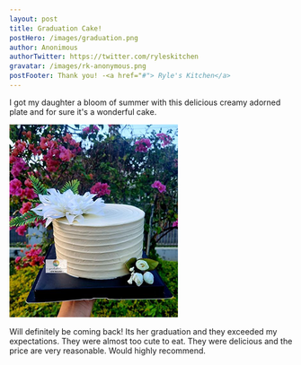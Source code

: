 ```yaml
---
layout: post
title: Graduation Cake!
postHero: /images/graduation.png
author: Anonimous
authorTwitter: https://twitter.com/ryleskitchen
gravatar: /images/rk-anonymous.png
postFooter: Thank you! -<a href="#"> Ryle's Kitchen</a>
---
```


I got my daughter a bloom of summer with this delicious creamy adorned plate and for sure it's a wonderful cake. 

<img class="pull-left" src="/images/cakeT-220430.png" alt="graduation cake image"><br>

Will definitely be coming back! Its her graduation and they exceeded my expectations. They were almost too cute to eat. They were delicious and the price are very reasonable. Would highly recommend.